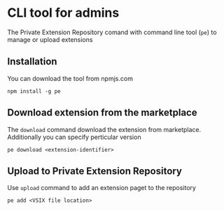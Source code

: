 # CLI tool for admins

The Private Extension Repository comand with command line tool (`pe`) to manage or upload extensions

## Installation

You can download the tool from npmjs.com

``` shell
npm install -g pe
```

## Download extension from the marketplace

The `download` command download the extension from marketplace. Additionally you can specify perticular version

``` shell
pe download <extension-identifier>
```

## Upload to Private Extension Repository

Use `upload` command to add an extension paget to the repository

``` shell
pe add <VSIX file location>
```
